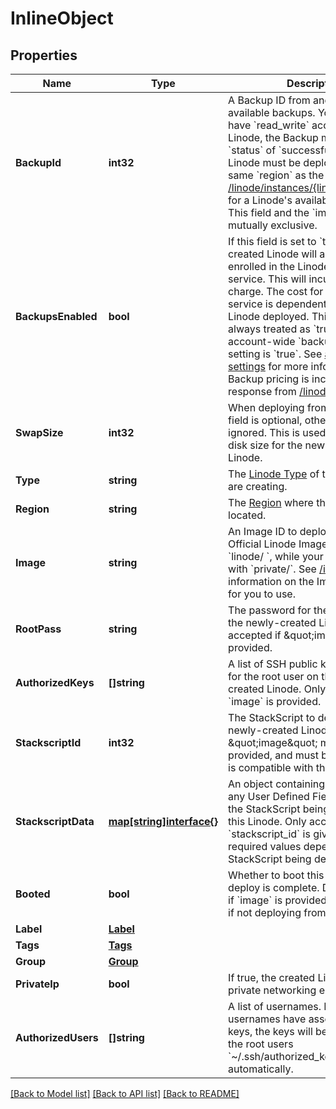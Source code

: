 # InlineObject

## Properties
Name | Type | Description | Notes
------------ | ------------- | ------------- | -------------
**BackupId** | **int32** | A Backup ID from another Linode&#39;s available backups. Your User must have &#x60;read_write&#x60; access to that Linode, the Backup must have a &#x60;status&#x60; of &#x60;successful&#x60;, and the Linode must be deployed to the same &#x60;region&#x60; as the Backup. See [/linode/instances/{linodeId}/backups](/#operation/getBackups) for a Linode&#39;s available backups.  This field and the &#x60;image&#x60; field are mutually exclusive.  | [optional] 
**BackupsEnabled** | **bool** | If this field is set to &#x60;true&#x60;, the created Linode will automatically be enrolled in the Linode Backup service. This will incur an additional charge. The cost for the Backup service is dependent on the Type of Linode deployed.  This option is always treated as &#x60;true&#x60; if the account-wide &#x60;backups_enabled&#x60; setting is &#x60;true&#x60;.  See [account settings](/#operaton/getAccountSettings) for more information.  Backup pricing is included in the response from [/linodes/types](/#operation/getLinodeTypes)  | [optional] 
**SwapSize** | **int32** | When deploying from an Image, this field is optional, otherwise it is ignored. This is used to set the swap disk size for the newly-created Linode.  | [optional] [default to 512]
**Type** | **string** | The [Linode Type](#operation/getLinodeTypes) of the Linode you are creating.  | 
**Region** | **string** | The [Region](#operation/getRegions) where the Linode will be located.  | 
**Image** | **string** | An Image ID to deploy the Disk from. Official Linode Images start with &#x60;linode/ &#x60;, while your Images start with &#x60;private/&#x60;. See [/images](/#operation/getImages) for more information on the Images available for you to use.  | [optional] 
**RootPass** | **string** | The password for the root user on the newly-created Linode. Only accepted if \&quot;image\&quot; is provided.  | [optional] 
**AuthorizedKeys** | **[]string** | A list of SSH public keys to deploy for the root user on the newly-created Linode.  Only accepted if &#x60;image&#x60; is provided.  | [optional] 
**StackscriptId** | **int32** | The StackScript to deploy to the newly-created Linode.  If provided, \&quot;image\&quot; must also be provided, and must be an Image that is compatible with this StackScript.  | [optional] 
**StackscriptData** | [**map[string]interface{}**](.md) | An object containing responses to any User Defined Fields present in the StackScript being deployed to this Linode. Only accepted if &#x60;stackscript_id&#x60; is given.  The required values depend on the StackScript being deployed.  | [optional] 
**Booted** | **bool** | Whether to boot this Linode after the deploy is complete. Defaults to true if &#x60;image&#x60; is provided. Not accepted if not deploying from an Image.  | [optional] 
**Label** | [**Label**](label.md) |  | [optional] 
**Tags** | [**Tags**](tags.md) |  | [optional] 
**Group** | [**Group**](group.md) |  | [optional] 
**PrivateIp** | **bool** | If true, the created Linode will have private networking enabled.  | [optional] 
**AuthorizedUsers** | **[]string** | A list of usernames. If the usernames have associated SSH keys, the keys will be appended to the root users &#x60;~/.ssh/authorized_keys&#x60; file automatically.  | [optional] 

[[Back to Model list]](../README.md#documentation-for-models) [[Back to API list]](../README.md#documentation-for-api-endpoints) [[Back to README]](../README.md)


